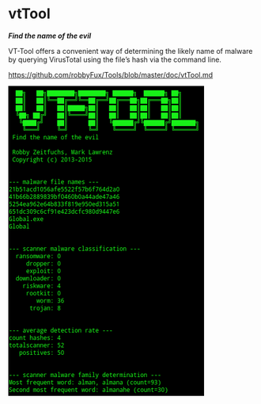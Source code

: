 # vtTool
***Find the name of the evil***

VT-Tool offers a convenient way of determining the likely name of malware by querying VirusTotal using the file’s hash via the command line. 

https://github.com/robbyFux/Tools/blob/master/doc/vtTool.md

![vtTool](https://github.com/robbyFux/vtTool/blob/master/doc/vtTool.png)

